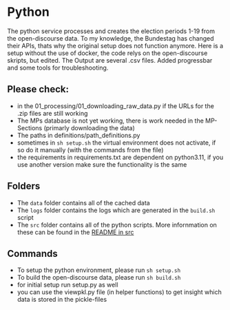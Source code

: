 # Python

The python service processes and creates the election periods 1-19 from the open-discourse data. To my knowledge, the Bundestag has changed their APIs, thats why the original setup does not function anymore. Here is a setup without the use of docker, the code relys on the open-discourse skripts, but edited. The Output are several .csv files. Added progressbar and some tools for troubleshooting.

## Please check:
- in the 01_processing/01_downloading_raw_data.py if the URLs for the .zip files are still working
- The MPs database is not yet working, there is work needed in the MP-Sections (primarly downloading the data)
- The paths in definitions/path_definitions.py
- sometimes in `sh setup.sh`  the virtual environment does not activate, if so do it manually (with the commands from the file)
- the requirements in requirements.txt are dependent on python3.11, if you use another version make sure the functionality is the same


## Folders

- The `data` folder contains all of the cached data
- The `logs` folder contains the logs which are generated in the `build.sh` script
- The `src` folder contains all of the python scripts. More infornmation on these can be found in the [README in src](./src/README.md)

## Commands

- To setup the python environment, please run `sh setup.sh`
- To build the open-discourse data, please run `sh build.sh`
- for initial setup run setup.py as well
- you can use the viewpkl.py file (in helper functions) to get insight which data is stored in the pickle-files
